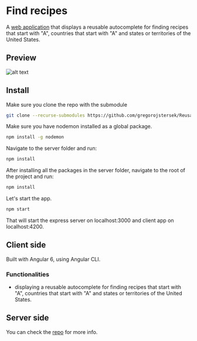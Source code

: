 # Find recipes

A [web application](https://find-recipes-176545.herokuapp.com/) that displays a reusable autocomplete for finding recipes that start with "A", countries that start with "A" and states or territories of the United States.

## Preview

![alt text](https://user-images.githubusercontent.com/9784551/47481815-190dc800-d835-11e8-8445-27d6e09c73ec.gif)

## Install

Make sure you clone the repo with the submodule

```sh
git clone --recurse-submodules https://github.com/gregorojstersek/ReusableAutocomplete.git
```

Make sure you have nodemon installed as a global package.

```sh
npm install -g nodemon
```

Navigate to the server folder and run:

```sh
npm install
```

After installing all the packages in the server folder, navigate to the root of the project and run:

```sh
npm install
```

Let's start the app.

```sh
npm start
```

That will start the express server on localhost:3000 and client app on localhost:4200.

## Client side

Built with Angular 6, using Angular CLI.

### Functionalities

- displaying a reusable autocomplete for finding recipes that start with "A", countries that start with "A" and states or territories of the United States.

## Server side

You can check the [repo](https://github.com/gregorojstersek/FilteringAutocompleteData) for more info.

